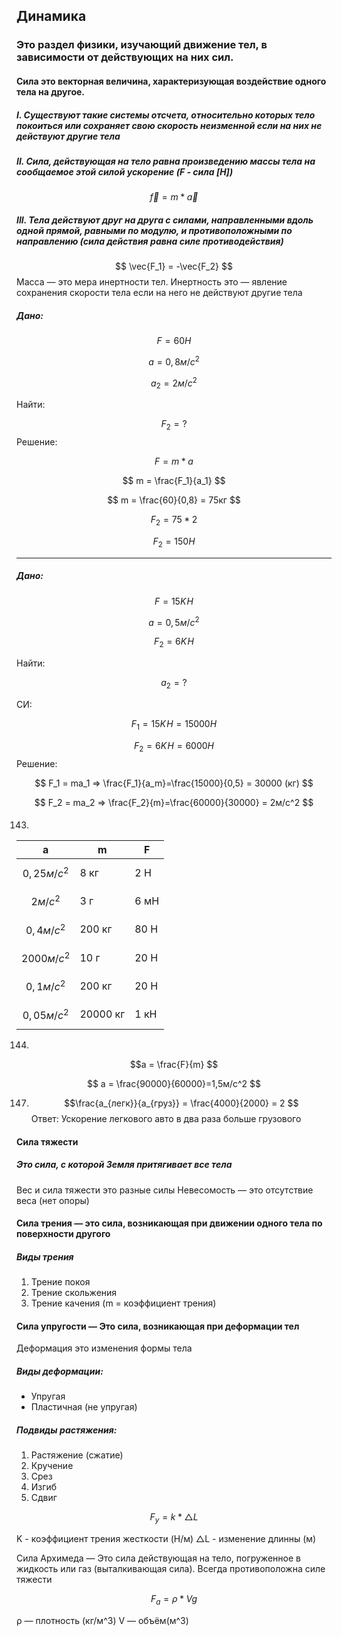 ## Динамика

### Это раздел физики, изучающий движение тел, в зависимости от действующих на них сил.

#### Сила это векторная величина, характеризующая воздействие одного тела на другое.

##### I. Существуют такие системы отсчета, относительно которых тело покоиться или сохраняет свою скорость неизменной если на них не действуют другие тела
##### II. Сила, действующая на тело равна произведению массы тела на сообщаемое этой силой ускорение (F - сила [H])

$$ \vec{f} =  m*\vec{a}$$
##### III. Тела действуют друг на друга с силами, направленными вдоль одной прямой, равными по модулю, и противоположными по направлению (сила действия равна силе противодействия)

$$ \vec{F_1} = -\vec{F_2} $$
Масса — это мера инертности тел.
Инертность это — явление сохранения скорости тела если на него не действуют другие тела


##### Дано:

$$ F = 60H $$

$$ a = 0,8м/с^2$$

$$ a_2 = 2м/с^2 $$

Найти:

$$ F_2 = ?$$
Решение:

$$F = m*a$$

$$ m = \frac{F_1}{a_1} $$

$$ m = \frac{60}{0,8} = 75кг $$

$$ F_2 = 75*2 $$

$$ F_2 = 150H $$

---
##### Дано:

$$ F = 15K\!H$$

$$ a = 0,5м/с^2 $$

$$ F_2 = 6K\!H $$

Найти:

$$ a_2 = ? $$

СИ:

$$ F_1 =  15K\!H = 15000H $$

$$ F_2 = 6K\!H = 6000H $$
Решение:

$$ F_1 = ma_1 => \frac{F_1}{a_m}=\frac{15000}{0,5} = 30000 (кг)  $$

$$ F_2 = ma_2 => \frac{F_2}{m}=\frac{60000}{30000} = 2м/с^2 $$


####
143. 

| a               | m        | F    |
| --------------- | -------- | ---- |
| $$0,25 м/с^2$$  | 8 кг     | 2 Н  |
| $$2 м/с^2$$     | 3 г      | 6 мН |
| $$0,4 м/с^2$$   | 200 кг   | 80 Н |
| $$ 2000 м/с^2$$ | 10 г     | 20 Н |
| $$0,1 м/с^2$$   | 200 кг   | 20 Н |
| $$0,05 м/с^2$$  | 20000 кг | 1 кН |

144.

$$a = \frac{F}{m}  $$

$$ a = \frac{90000}{60000}=1,5м/с^2 $$

147. $$\frac{a_{легк}}{a_{груз}} = \frac{4000}{2000} = 2 $$
Ответ: Ускорение легкового авто в два раза больше грузового

#### Сила тяжести
##### Это сила, с которой Земля притягивает все тела
Вес и сила тяжести это разные силы
Невесомость — это отсутствие веса (нет опоры)

#### Сила трения — это сила, возникающая при движении одного тела по поверхности другого
##### Виды трения
1. Трение покоя
2. Трение скольжения
3. Трение качения (m = коэффициент трения)
#### Сила упругости — Это сила, возникающая при деформации тел
Деформация это изменения формы тела
##### Виды деформации:
* Упругая
* Пластичная (не упругая)
##### Подвиды растяжения: 
1. Растяжение (сжатие)
2. Кручение
3. Срез
4. Изгиб
5. Сдвиг

$$ F_y=k*△L $$

K -  коэффициент трения жесткости (H/м)
△L - изменение длинны (м)

Сила Архимеда — Это сила действующая на тело, погруженное в жидкость или газ (выталкивающая сила). Всегда противоположна силе тяжести

$$ F_a = ρ*Vg$$

ρ — плотность (кг/м^3)
V — объём(м^3)
